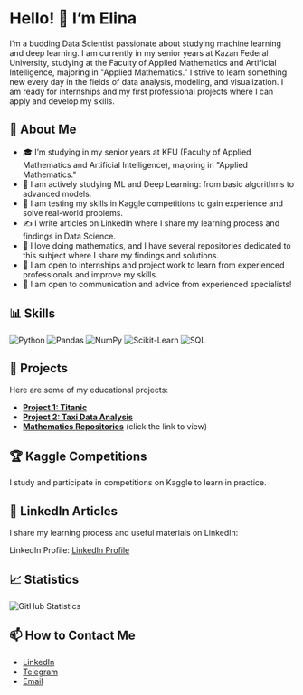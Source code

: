 # Hello! 👋 I’m Elina

I’m a budding Data Scientist passionate about studying machine learning and deep learning. I am currently in my senior years at Kazan Federal University, studying at the Faculty of Applied Mathematics and Artificial Intelligence, majoring in "Applied Mathematics." I strive to learn something new every day in the fields of data analysis, modeling, and visualization. I am ready for internships and my first professional projects where I can apply and develop my skills.

## 🔹 About Me
- 🎓 I’m studying in my senior years at KFU (Faculty of Applied Mathematics and Artificial Intelligence), majoring in "Applied Mathematics."
- 📘 I am actively studying ML and Deep Learning: from basic algorithms to advanced models.
- 🏅 I am testing my skills in Kaggle competitions to gain experience and solve real-world problems.
- ✍️ I write articles on LinkedIn where I share my learning process and findings in Data Science.
- 🧮 I love doing mathematics, and I have several repositories dedicated to this subject where I share my findings and solutions.
- 💼 I am open to internships and project work to learn from experienced professionals and improve my skills.
- 💬 I am open to communication and advice from experienced specialists!

## 📊 Skills
![Python](https://img.shields.io/badge/-Python-3776AB?logo=python&logoColor=white&style=for-the-badge)
![Pandas](https://img.shields.io/badge/-Pandas-150458?logo=pandas&logoColor=white&style=for-the-badge)
![NumPy](https://img.shields.io/badge/-NumPy-013243?logo=numpy&logoColor=white&style=for-the-badge)
![Scikit-Learn](https://img.shields.io/badge/-Scikit_Learn-F7931E?logo=scikit-learn&logoColor=white&style=for-the-badge)
![SQL](https://img.shields.io/badge/-SQL-4479A1?logo=postgresql&logoColor=white&style=for-the-badge)

## 📂 Projects
Here are some of my educational projects:

- **[Project 1: Titanic](https://github.com/Elina117/Titanic/tree/main)**  
- **[Project 2: Taxi Data Analysis](https://github.com/Elina117/Trip-Pricing-with-Taxi-Mobility-Analytics)**  
- **[Mathematics Repositories](https://github.com/Elina117?tab=repositories)**  (click the link to view)

## 🏆 Kaggle Competitions
I study and participate in competitions on Kaggle to learn in practice.

## 📝 LinkedIn Articles
I share my learning process and useful materials on LinkedIn:

LinkedIn Profile: [LinkedIn Profile](https://www.linkedin.com/in/elina-galimova-ba699532a/)

## 📈 Statistics
![GitHub Statistics](https://github-readme-stats.vercel.app/api?username=Elina117&show_icons=true&theme=radical)

## 📫 How to Contact Me
- [LinkedIn](https://www.linkedin.com/in/elina-galimova-ba699532a/)
- [Telegram](https://t.me/elina_glmv)
- [Email](mailto:elina3galimova@gmail.com)
